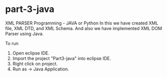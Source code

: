 # part-3-java
XML PARSER Programming - JAVA or Python
In this we have created XML file, XML DTD, and XML Schema.
And also we have implemented XML DOM Parser using Java.

To run
1. Open eclipse IDE.
2. Import the project "Part3-java" into eclipse IDE.
3. Right click on project.
4. Run as -> Java Application.
